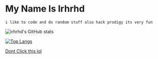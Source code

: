  # My Name Is Irhrhd                                      

    i like to code and do random stuff also hack prodigy its very fun

![irhrhd's GitHub stats](https://github-readme-stats.vercel.app/api?username=irhrhd&theme=synthwave&show_icons=true)

[![Top Langs](https://github-readme-stats.vercel.app/api/top-langs/?username=irhrhd&layout=compact&theme=synthwave)](https://github.com/anuraghazra/github-readme-stats)

<a href="https://github.com/Prodigy-Hacking/ProdigyMathGameHacking">Dont Click this lol</a>
